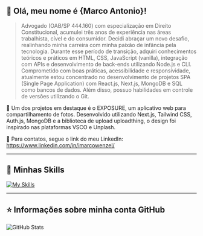 ## 💜 Olá, meu nome é <strong>{Marco Antonio}!</strong>

> Advogado (OAB/SP 444.160) com especialização em Direito Constitucional, acumulei três anos de experiência nas áreas trabalhista, cível e do consumidor. Decidi abraçar um novo desafio, realinhando minha carreira com minha paixão de infância pela tecnologia. Durante esse período de transição, adquiri conhecimentos teóricos e práticos em HTML, CSS, JavaScript (vanilla), integração com APIs e desenvolvimento de back-ends utilizando Node.js e CLI. Comprometido com boas práticas, acessibilidade e responsividade, atualmente estou concentrado no desenvolvimento de projetos SPA (Single Page Application) com React.js, Next.js, MongoDB e SQL como bancos de dados. Além disso, possuo habilidades em controle de versões utilizando o Git.

🔭 Um dos projetos em destaque é o EXPOSURE, um aplicativo web para compartilhamento de fotos. Desenvolvido utilizando Next.js, Tailwind CSS, Auth.js, MongoDB e a biblioteca de upload uploadthing, o design foi inspirado nas plataformas VSCO e Unplash.

💬 Para contatos, segue o link do meu LinkedIn: https://www.linkedin.com/in/imarcowenzel/

----

## 🚀 Minhas Skills

[![My Skills](https://skillicons.dev/icons?i=html,css,js,ts,tailwind,react,next,c,git)](https://skillicons.dev)

---

## ⭐ Informações sobre minha conta GitHub
![GitHub Stats](https://github-readme-stats.vercel.app/api?username=imarcowenzel&show_icons=true)
